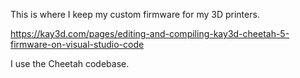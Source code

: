 This is where I keep my custom firmware for my 3D printers.  

https://kay3d.com/pages/editing-and-compiling-kay3d-cheetah-5-firmware-on-visual-studio-code

I use the Cheetah codebase.